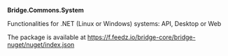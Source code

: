 **Bridge.Commons.System**

Functionalities for .NET (Linux or Windows) systems: API, Desktop or Web

The package is available at https://f.feedz.io/bridge-core/bridge-nuget/nuget/index.json
